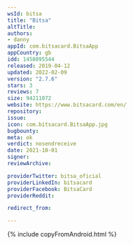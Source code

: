 ```yaml
---
wsId: bitsa
title: "Bitsa"
altTitle: 
authors:
- danny
appId: com.bitsacard.BitsaApp
appCountry: gb
idd: 1458095544
released: 2019-04-12
updated: 2022-02-09
version: "2.7.6"
stars: 3
reviews: 7
size: 94211072
website: https://www.bitsacard.com/en/
repository: 
issue: 
icon: com.bitsacard.BitsaApp.jpg
bugbounty: 
meta: ok
verdict: nosendreceive
date: 2021-10-01
signer: 
reviewArchive:

providerTwitter: bitsa_oficial
providerLinkedIn: bitsacard
providerFacebook: BitsaCard
providerReddit: 

redirect_from:

---
```


{% include copyFromAndroid.html %}
